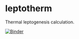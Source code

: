 # leptotherm
Thermal leptogenesis calculation.

[![Binder](https://mybinder.org/badge.svg)](https://mybinder.org/v2/gh/iamholger/leptotherm/master?filepath=ThermalLeptognesis.ipynb)
